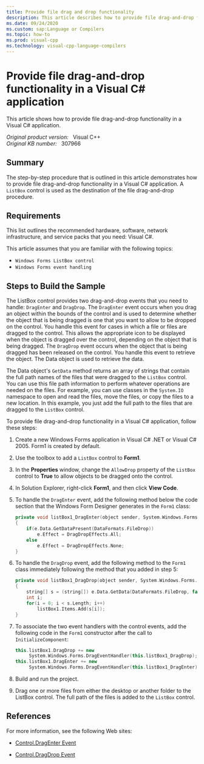 ```yaml
---
title: Provide file drag and drop functionality
description: This article describes how to provide file drag-and-drop functionality in a Visual C# application. A ListBox control is used as the destination of the file drag-and-drop procedure. This article also provides a code sample to show how to perform this task.
ms.date: 09/24/2020
ms.custom: sap:Language or Compilers
ms.topic: how-to
ms.prod: visual-cpp
ms.technology: visual-cpp-language-compilers
---
```

# Provide file drag-and-drop functionality in a Visual C# application

This article shows how to provide file drag-and-drop functionality in a Visual C# application.

_Original product version:_ &nbsp; Visual C++  
_Original KB number:_ &nbsp; 307966

## Summary

The step-by-step procedure that is outlined in this article demonstrates how to provide file drag-and-drop functionality in a Visual C# application. A `ListBox` control is used as the destination of the file drag-and-drop procedure.

## Requirements

This list outlines the recommended hardware, software, network infrastructure, and service packs that you need: Visual C#.

This article assumes that you are familiar with the following topics:

- `Windows Forms ListBox control`
- `Windows Forms event handling`

## Steps to Build the Sample

The ListBox control provides two drag-and-drop events that you need to handle: `DragEnter` and `DragDrop`. The `DragEnter` event occurs when you drag an object within the bounds of the control and is used to determine whether the object that is being dragged is one that you want to allow to be dropped on the control. You handle this event for cases in which a file or files are dragged to the control. This allows the appropriate icon to be displayed when the object is dragged over the control, depending on the object that is being dragged. The `DragDrop` event occurs when the object that is being dragged has been released on the control. You handle this event to retrieve the object. The Data object is used to retrieve the data.

The Data object's `GetData` method returns an array of strings that contain the full path names of the files that were dragged to the `ListBox` control. You can use this file path information to perform whatever operations are needed on the files. For example, you can use classes in the `System.IO` namespace to open and read the files, move the files, or copy the files to a new location. In this example, you just add the full path to the files that are dragged to the `ListBox` control.

To provide file drag-and-drop functionality in a Visual C# application, follow these steps:

1. Create a new Windows Forms application in Visual C# .NET or Visual C# 2005. Form1 is created by default.
2. Use the toolbox to add a `ListBox` control to **Form1**.
3. In the **Properties** window, change the `AllowDrop` property of the `ListBox` control to **True** to allow objects to be dragged onto the control.
4. In Solution Explorer, right-click **Form1**, and then click **View Code**.
5. To handle the `DragEnter` event, add the following method below the code section that the Windows Form Designer generates in the `Form1` class:

    ```cpp
    private void listBox1_DragEnter(object sender, System.Windows.Forms.DragEventArgs e)
    {
        if(e.Data.GetDataPresent(DataFormats.FileDrop))
            e.Effect = DragDropEffects.All;
        else
            e.Effect = DragDropEffects.None;
    }
    ```

6. To handle the `DragDrop` event, add the following method to the `Form1` class immediately following the method that you added in step 5:

    ```cpp
    private void listBox1_DragDrop(object sender, System.Windows.Forms.DragEventArgs e)
    {
        string[] s = (string[]) e.Data.GetData(DataFormats.FileDrop, false);
        int i;
        for(i = 0; i < s.Length; i++)
            listBox1.Items.Add(s[i]);
    }
    ```

7. To associate the two event handlers with the control events, add the following code in the `Form1` constructor after the call to `InitializeComponent`:

    ```cpp
    this.listBox1.DragDrop += new
         System.Windows.Forms.DragEventHandler(this.listBox1_DragDrop);
    this.listBox1.DragEnter += new
         System.Windows.Forms.DragEventHandler(this.listBox1_DragEnter);
    ```

8. Build and run the project.
9. Drag one or more files from either the desktop or another folder to the ListBox control. The full path of the files is added to the `ListBox` control.

## References

For more information, see the following Web sites:

- [Control.DragEnter Event](/dotnet/api/system.windows.forms.control.dragenter)

- [Control.DragDrop Event](/dotnet/api/system.windows.forms.control.dragdrop)
